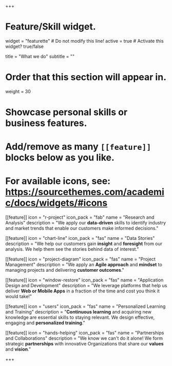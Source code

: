 +++
# Feature/Skill widget.
widget = "featurette"  # Do not modify this line!
active = true  # Activate this widget? true/false

title = "What we do"
subtitle = ""

# Order that this section will appear in.
weight = 30

# Showcase personal skills or business features.
# 
# Add/remove as many `[[feature]]` blocks below as you like.
# 
# For available icons, see: https://sourcethemes.com/academic/docs/widgets/#icons

[[feature]]
  icon = "r-project"
  icon_pack = "fab"
  name = "Research and Analysis"
  description = "We apply our **data-driven** skills to identify industry and market trends that enable our customers make informed decisions."
  
[[feature]]
  icon = "chart-line"
  icon_pack = "fas"
  name = "Data Stories"
  description = "We help our customers gain **insight** and **foresight** from our analysis. We help them see the stories behind data of interest."  
  
[[feature]]
  icon = "project-diagram"
  icon_pack = "fas"
  name = "Project Management"
  description = "We apply an **Agile approach** and **mindset** to managing projects and delivering **customer outcomes**."
  
[[feature]]
  icon = "window-restore"
  icon_pack = "fas"
  name = "Application Design and Development"
  description = "We leverage platforms that help us deliver **Web or Mobile Apps** in a fraction of the time and cost you think it would take!"
  
[[feature]]
  icon = "users"
  icon_pack = "fas"
  name = "Personalized Learning and Training"
  description = "**Continuous learning** and acquiring new knowledge are essential skills to staying relevant. We design effective, engaging and **personalized training**."
  
[[feature]]
  icon = "hands-helping"
  icon_pack = "fas"
  name = "Partnerships and Collaborations"
  description = "We know we can't do it alone! We form strategic **partnerships** with innovative Organizations that share our **values** and **vision**."

+++
